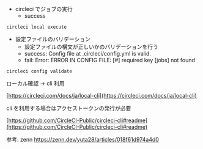- circleci でジョブの実行
  - success

```
circleci local execute
```

- 設定ファイルのバリデーション
  - 設定ファイルの構文が正しいかのバリデーションを行う
  - success: Config file at .circleci/config.yml is valid.
  - fail: Error: ERROR IN CONFIG FILE: [#] required key [jobs] not found

```
circleci config validate
```

ローカル確認 → cli 利用

[https://circleci.com/docs/ja/local-cli](https://circleci.com/docs/ja/local-cli)

cli を利用する場合はアクセストークンの発行が必要

[https://github.com/CircleCI-Public/circleci-cli#readme](https://github.com/CircleCI-Public/circleci-cli#readme)

参考: zenn
https://zenn.dev/yuta28/articles/018f61d974a4d0
